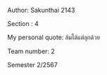 Author: Sakunthai 2143

Section : 4

My personal quote: ล้มได้แต่ลุกด้วย

Team number: 2

Semester 2/2567
